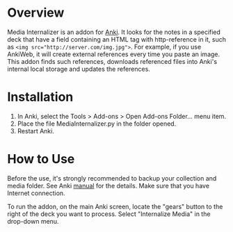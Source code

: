 # Overview
Media Internalizer is an addon for [Anki](http://ankisrs.net/). It looks for the notes in a specified deck that have a field containing an HTML tag with http-reference in it, such as `<img src="http://server.com/img.jpg">`. For example, if you use AnkiWeb, it will create external references every time you paste an image.
This addon finds such references, downloads referenced files into Anki's internal local storage and updates the references.
# Installation
1. In Anki, select the Tools > Add-ons > Open Add-ons Folder... menu item.
2. Place the file MediaInternalizer.py in the folder opened.
3. Restart Anki.
# How to Use
Before the use, it's strongly recommended to backup your collection and media folder. See Anki [manual](http://ankisrs.net/docs/manual.html#managing-files-and-your-collection) for the details. 
Make sure that you have Internet connection.

To run the addon, on the main Anki screen, locate the "gears" button to the right of the deck you want to process. Select "Internalize Media" in the drop-down menu.